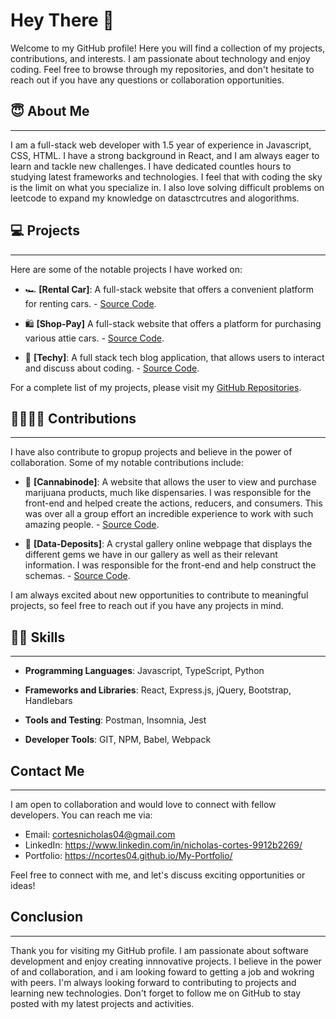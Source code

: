 # Hey There :wave:

Welcome to my GitHub profile! Here you will find a collection of my projects, contributions, and interests. I am passionate about technology and enjoy coding. Feel free to browse through my repositories, and don't hesitate to reach out if you have any questions or collaboration opportunities.

## :innocent: About Me
---

I am a full-stack web developer with 1.5 year of experience in Javascript, CSS, HTML. I have a strong background in React, and I am always eager to learn and tackle new challenges. I have dedicated countles hours to studying latest frameworks and technologies. I feel that with coding the sky is the limit on what you specialize in. I also love solving difficult problems on leetcode to expand my knowledge on datasctrcutres and alogorithms.

## :computer: Projects
---
Here are some of the notable projects I have worked on:

- :racing_car: **[Rental Car]**: A full-stack website that offers a convenient platform for renting cars. - [Source Code](https://github.com/ncortes04/car-rental).

- :shopping: **[Shop-Pay]** A full-stack website that offers a platform for purchasing various attie cars. - [Source Code](https://github.com/ncortes04/shop-pay).

- :newspaper: **[Techy]**: A full stack tech blog application, that allows users to interact and discuss about coding. - [Source Code](https://github.com/ncortes04/tech-blog).

For a complete list of my projects, please visit my [GitHub Repositories](https://github.com/ncortes04?tab=repositories).

## :family_man_woman_boy_boy: Contributions
---
I have also contribute to gropup projects and believe in the power of collaboration. Some of my notable contributions include:

- :deciduous_tree: **[Cannabinode]**: A website that allows the user to view and purchase marijuana products, much like dispensaries. I was responsible for the front-end and helped create the actions, reducers, and consumers. This was over all a group effort an incredible experience to work with such amazing people.  - [Source Code](https://github.com/ncortes04/cannabinode).


- :gem: **[Data-Deposits]**: A crystal gallery online webpage that displays the different gems we have in our gallery as well as their relevant information. I was responsible for the front-end and help construct the schemas. - [Source Code](https://github.com/ncortes04/data-deposits).

I am always excited about new opportunities to contribute to meaningful projects, so feel free to reach out if you have any projects in mind.

## :technologist: Skills
---
- **Programming Languages**: Javascript, TypeScript, Python

- **Frameworks and Libraries**: React, Express.js, jQuery, Bootstrap, Handlebars

- **Tools and Testing**: Postman, Insomnia, Jest

- **Developer Tools**: GIT, NPM, Babel, Webpack
## Contact Me
---
I am open to collaboration and would love to connect with fellow developers. You can reach me via:

- Email: cortesnicholas04@gmail.com
- LinkedIn: https://www.linkedin.com/in/nicholas-cortes-9912b2269/
- Portfolio: https://ncortes04.github.io/My-Portfolio/

Feel free to connect with me, and let's discuss exciting opportunities or ideas!

## Conclusion
---
Thank you for visiting my GitHub profile. I am passionate about software development and enjoy creating innnovative projects. I believe in the power of and collaboration, and i am looking foward to getting a job and wokring with peers. I'm always looking forward to contributing to projects and learning new technologies. Don't forget to follow me on GitHub to stay posted with my latest projects and activities.
